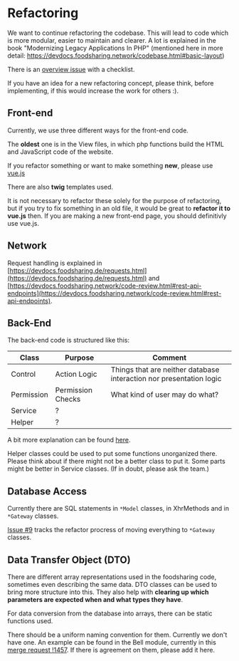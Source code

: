 # Refactoring

We want to continue refactoring the codebase. This will lead to code which is more modular, easier to maintain and clearer. 
A lot is explained in the book "Modernizing Legacy Applications In PHP" (mentioned here in more detail: https://devdocs.foodsharing.network/codebase.html#basic-layout)

There is an [overview issue](https://gitlab.com/foodsharing-dev/foodsharing/-/issues/68) with a checklist.

If you have an idea for a new refactoring concept, please think, before implementing, if this would increase the work for others :). 


## Front-end

Currently, we use three different ways for the front-end code.

The **oldest** one is in the View files, in which php functions build the HTML and JavaScript code of the website.

If you refactor something or want to make something **new**, please use [vue.js](https://devdocs.foodsharing.de/javascript.html)

There are also **twig** templates used.

It is not necessary to refactor these solely for the purpose of refactoring, but if you try to fix something in an old file, it would be great to **refactor it to vue.js** then. If you are making a new front-end page, you should definitivly use vue.js.


## Network

Request handling is explained in [https://devdocs.foodsharing.de/requests.html](https://devdocs.foodsharing.de/requests.html) and [https://devdocs.foodsharing.network/code-review.html#rest-api-endpoints](https://devdocs.foodsharing.network/code-review.html#rest-api-endpoints).


## Back-End

The back-end code is structured like this:

| Class       | Purpose              | Comment                        |
| --------    | --------             | --------                       |
| Control     | Action Logic         | Things that are neither database interaction nor presentation logic      | 
| Permission  | Permission Checks    | What kind of user may do what? |
| Service     | ?                    |            |
| Helper      | ?                    |            |



A bit more explanation can be found [here](https://devdocs.foodsharing.de/php.html).

Helper classes could be used to put some functions unorganized there. Please think about if there might not be a better class to put it. Some parts might be better in Service classes. (If in doubt, please ask the team.)


## Database Access

Currently there are SQL statements in ```*Model``` classes, in XhrMethods and in ```*Gateway``` classes.

[Issue #9](https://gitlab.com/foodsharing-dev/foodsharing/-/issues/9)  tracks the refactor procress of moving everything to ```*Gateway``` classes. 


## Data Transfer Object (DTO)

There are different array representations used in the foodsharing code, sometimes even describing the same data. DTO classes can be used to bring more structure into this. They also help with **clearing up which parameters are expected when and what types they have**. 

For data conversion from the database into arrays, there can be static functions used.

There should be a uniform naming convention for them. Currently we don't have one. An example can be found in the Bell module, currently in this [merge request !1457](https://gitlab.com/foodsharing-dev/foodsharing/-/merge_requests/1457). If there is agreement on them, please add it here.

